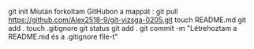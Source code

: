 git init
Miután forkoltam GitHubon a mappát : git pull https://github.com/Alex2518-9/git-vizsga-0205.git
touch README.md
git add .
touch .gitignore
git status
git add .
git commit -m "Létrehoztam a README.md és a .gitignore file-t"